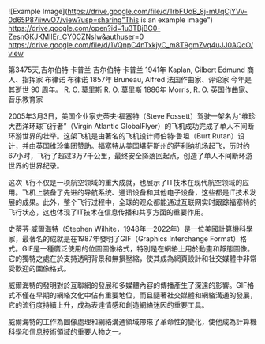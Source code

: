 ![Example Image](https://drive.google.com/file/d/1rbFUoB_8j-mUqCjYVv-0d65P87iiwvO7/view?usp=sharing"This is an example image")
https://drive.google.com/open?id=1u3TBjBC0-ZesnGKJKMIlEr_CY0CZNsIw&authuser=0
https://drive.google.com/file/d/1VQnpC4nTxkjyC_m8T9gmZvq4uJJ0AQcO/view

第3475天,吉尔伯特·卡普兰
吉尔伯特·卡普兰 1941年
Kaplan, Gilbert Edmund 商人、指挥家
布律诺
布律诺 1857年
Bruneau, Alfred 法国作曲家、评论家
今年是其逝世 90 周年。
R. O. 莫里斯
R. O. 莫里斯 1886年
Morris, R. O. 英国作曲家、音乐教育家

2005年3月3日，美国企业家史蒂夫·福塞特（Steve Fossett）驾驶一架名为“维珍大西洋环球飞行者”（Virgin Atlantic GlobalFlyer）的飞机成功完成了单人不间断环游世界的壮举。这架飞机是由著名的飞机设计师伯特·鲁坦（Burt Rutan）设计，并由英国维珍集团赞助。福塞特从美国堪萨斯州的萨利纳机场起飞，历时约67小时，飞行了超过3万7千公里，最终安全降落回起点，创造了单人不间断环游世界的世界纪录。

这次飞行不仅是一项航空领域的重大成就，也展示了IT技术在现代航空领域的应用。飞机上装备了先进的导航系统、通讯设备和其他电子设备，这些都是IT技术发展的成果。此外，整个飞行过程中，全球的观众都能通过互联网实时跟踪福塞特的飞行状态，这也体现了IT技术在信息传播和共享方面的重要作用。


史蒂芬·威爾海特（Stephen Wilhite，1948年—2022年）是一位美國計算機科學家，最著名的成就是在1987年發明了GIF（Graphics Interchange Format）格式。GIF是一種廣泛使用的位圖圖像格式，特別是在網絡上用於動畫和靜態圖像。它的獨特之處在於支持透明背景和無損壓縮，使其成為網頁設計和社交媒體中非常受歡迎的圖像格式。

威爾海特的發明對於互聯網的發展和多媒體內容的傳播產生了深遠的影響。GIF格式不僅在早期的網絡文化中佔有重要地位，而且隨著社交媒體和網絡溝通的發展，它的流行度持續上升，成為表達情感和創造網絡迷因的重要工具。

威爾海特的工作為圖像處理和網絡溝通領域帶來了革命性的變化，使他成為計算機科學和信息技術領域的重要人物之一。